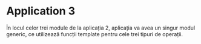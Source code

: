 # Application 3
În locul celor trei module de la aplicația 2, aplicația va avea un
singur modul generic, ce utilizează funcții template pentru cele trei tipuri de operații.
